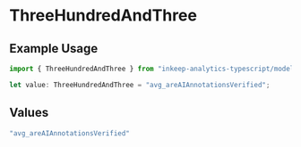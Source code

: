 # ThreeHundredAndThree

## Example Usage

```typescript
import { ThreeHundredAndThree } from "inkeep-analytics-typescript/models/operations";

let value: ThreeHundredAndThree = "avg_areAIAnnotationsVerified";
```

## Values

```typescript
"avg_areAIAnnotationsVerified"
```